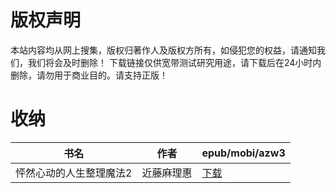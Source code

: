 # 版权声明

本站内容均从网上搜集，版权归著作人及版权方所有，如侵犯您的权益，请通知我们，我们将会及时删除！ 下载链接仅供宽带测试研究用途，请下载后在24小时内删除，请勿用于商业目的。请支持正版！

# 收纳

| 书名 | 作者 | epub/mobi/azw3 |
| --- | --- | --- |
| 怦然心动的人生整理魔法2 | 近藤麻理惠 | [下载](https://url89.ctfile.com/f/31084289-1357051894-74540a?p=8866) |

